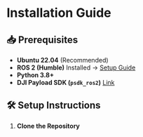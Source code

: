 # Installation Guide

## 📥 Prerequisites
- **Ubuntu 22.04** (Recommended)
- **ROS 2 (Humble)** Installed → [Setup Guide](https://docs.ros.org/en/humble/Installation.html)
- **Python 3.8+**
- **DJI Payload SDK (`psdk_ros2`)** [Link](https://github.com/umdlife/psdk_ros2)

## 🛠️ Setup Instructions
1. **Clone the Repository**

   <!-- git clone https://github.com/user/geogimbal.git
   cd geogimbal
    pip install -r requirements.txt
    colcon build
    source install/setup.bash
    ros2 launch geo_gimbal_control.launch.py -->
